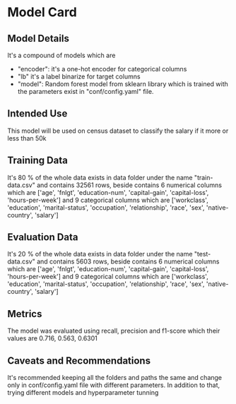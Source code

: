 # Model Card


## Model Details
It's a compound of models which are
- "encoder": it's  a one-hot encoder for categorical columns
- "lb" it's a label binarize for target columns
- "model": Random forest model from sklearn library which is trained with the parameters exist in "conf/config.yaml" file.

## Intended Use
This model will be used  on census dataset to classify the salary if it more or less than 50k

## Training Data
It's 80 % of the whole data exists in data folder under the name "train-data.csv" and contains 32561 rows, beside contains 
6 numerical columns which are ['age', 'fnlgt', 'education-num', 'capital-gain', 'capital-loss', 'hours-per-week']
and 9 categorical columns which are ['workclass', 'education', 'marital-status', 'occupation', 'relationship', 'race', 'sex', 'native-country', 'salary']

## Evaluation Data
It's 20 % of the whole data exists in data folder under the name "test-data.csv" and contains 5603 rows, beside contains 
6 numerical columns which are ['age', 'fnlgt', 'education-num', 'capital-gain', 'capital-loss', 'hours-per-week']
and 9 categorical columns which are ['workclass', 'education', 'marital-status', 'occupation', 'relationship', 'race', 'sex', 'native-country', 'salary']

## Metrics
The model was evaluated using recall, precision and f1-score which their values are 0.716, 0.563, 0.6301

## Caveats and Recommendations
It's recommended keeping all the folders and paths the same and change only in conf/config.yaml file with different parameters.
In addition to that, trying different models and hyperparameter tunning
